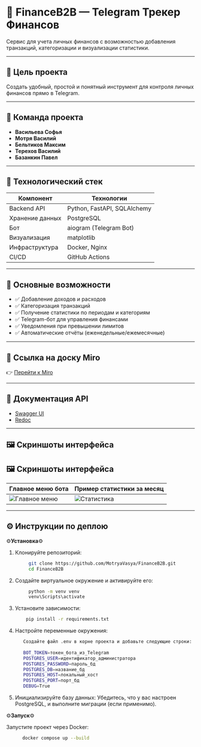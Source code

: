 # 💸 FinanceB2B — Telegram Трекер Финансов

Сервис для учета личных финансов с возможностью добавления транзакций, категоризации и визуализации статистики.

---

## 🚀 Цель проекта

Создать удобный, простой и понятный инструмент для контроля личных финансов прямо в Telegram.

---

## 👥 Команда проекта

- **Васильева Софья**  
- **Мотря Василий**  
- **Бельтиков Максим**  
- **Терехов Василий**  
- **Базанкин Павел**

---

## 🔧 Технологический стек

| Компонент        | Технологии                         |
|------------------|------------------------------------|
| Backend API      | Python, FastAPI, SQLAlchemy        |
| Хранение данных  | PostgreSQL                         |
| Бот              | aiogram (Telegram Bot)             |
| Визуализация     | matplotlib                         |
| Инфраструктура   | Docker, Nginx                      |
| CI/CD            | GitHub Actions                     |

---

## 🧠 Основные возможности

- ✅ Добавление доходов и расходов  
- ✅ Категоризация транзакций  
- ✅ Получение статистики по периодам и категориям  
- ✅ Telegram-бот для управления финансами  
- ✅ Уведомления при превышении лимитов  
- ✅ Автоматические отчёты (еженедельные/ежемесячные)

---

## 📍 Ссылка на доску Miro

👉 [Перейти к Miro](https://miro.com/app/board/uXjVIChNymM=/?share_link_id=154726940003)

---
## 📑 Документация API

- [Swagger UI](http://localhost/docs)  
- [Redoc](http://localhost/redoc)

---

## 🖼 Скриншоты интерфейса

## 🖼 Скриншоты интерфейса

| Главное меню бота            | Пример статистики за месяц      |
|------------------------------|----------------------------------|
| ![Главное меню](README/1) | ![Статистика](images/statistics.png) |

---

## ⚙️ Инструкции по деплою

⚙️**Установка**⚙️

1. Клонируйте репозиторий:
   
   ```bash
        git clone https://github.com/MotryaVasya/FinanceB2B.git
        cd FinanceB2B
   
2. Создайте виртуальное окружение и активируйте его:

   ```bash
        python -m venv venv
        venv\Scripts\activate

3. Установите зависимости:
   
   ```bash
       pip install -r requirements.txt

4. Настройте переменные окружения:
   
      ```bash
         Создайте файл .env в корне проекта и добавьте следующие строки:
         
         BOT_TOKEN=токен_бота_из_Telegram
         POSTGRES_USER=идентификатор_администратора
         POSTGRES_PASSWORD=пароль_бд
         POSTGRES_DB=название_бд
         POSTGRES_HOST=локальный_хост
         POSTGRES_PORT=порт_бд
         DEBUG=True

5. Инициализируйте базу данных: Убедитесь, что у вас настроен PostgreSQL, и выполните миграции (если применимо).



⚙️**Запуск**⚙️

Запустите проект через Docker:

   ```bash
         docker compose up --build
